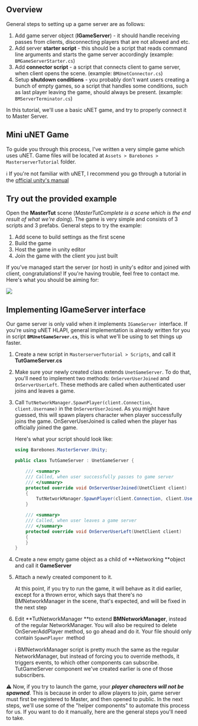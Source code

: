 ## Overview

General steps to setting up a game server are as follows:

1. Add game server object (**IGameServer**) - it should handle receiving passes from clients, disconnecting players that are not allowed and etc.
1. Add server **starter script** - this should be a script that reads command line arguments and starts the game server accordingly (example: `BMGameServerStarter.cs`)
1. Add **connector script** - a script that connects client to game server, when client opens the scene. (example: `BMUnetConnector.cs`)
1. Setup **shutdown conditions** - you probably don't want users creating a bunch of empty games, so a script that handles some conditions, such as last player leaving the game, should always be present. (example: `BMServerTerminator.cs`)

In this tutorial, we'll use a basic uNET game, and try to properly connect it to Master Server.

## Mini uNET Game

To guide you through this process, I've written a very simple game which uses uNET. Game files will be located at `Assets > Barebones > MasterserverTutorial` folder. 

:information_source: If you're not familiar with uNET, I recommend you go through a tutorial in the [official unity's manual](https://docs.unity3d.com/Manual/UNetSetup.html)

## Try out the provided example

Open the **MasterTut** scene (_MasterTutComplete is a scene which is the end result of what we're doing_). The game is very simple and consists of 3 scripts and 3 prefabs. General steps to try the example:

1. Add scene to build settings as the first scene
1. Build the game
1. Host the game in unity editor
1. Join the game with the client you just built

If you've managed start the server (or host) in unity's editor and joined with client, congratulations! If you're having trouble, feel free to contact me. Here's what you should be aiming for:

![](http://i.imgur.com/D2hoH38.png)

## Implementing IGameServer interface

Our game server is only valid when it implements `IGameServer `interface. If you're using uNET HLAPI, general implementation is already written for you in script **`BMUnetGameServer.cs`**, this is what we'll be using to set things up faster. 

1. Create a new script in `MasterserverTutorial > Scripts`, and call it **TutGameServer.cs**

2. Make sure your newly created class extends `UnetGameServer`. To do that, you'll need to implement two methods: `OnServerUserJoined` and `OnServerUserLeft`. These methods are called when authenticated user joins and leaves a game.

3. Call `TutNetworkManager.SpawnPlayer(client.Connection, client.Username)` in the `OnServerUserJoined`. As you might have guessed, this will spawn players character when player successfully joins the game. OnServerUserJoined is called when the player has officially joined the game. 

    Here's what your script should look like:

    ```C#
    using Barebones.MasterServer.Unity;

    public class TutGameServer : UnetGameServer {

        /// <summary>
        /// Called, when user successfully passes to game server
        /// </summary>
        protected override void OnServerUserJoined(UnetClient client)
        {
            TutNetworkManager.SpawnPlayer(client.Connection, client.Username);
        }

        /// <summary>
        /// Called, when user leaves a game server
        /// </summary>
        protected override void OnServerUserLeft(UnetClient client)
        {
        }
    }
    ```

4. Create a new empty game object as a child of **Networking **object and call it **GameServer**
5. Attach a newly created component to it.

    At this point, if you try to run the game, it will behave as it did earlier, except for a thrown error, which says that there's no BMNetworkManager in the scene, that's expected, and will be fixed in the next step

6. Edit **TutNetworkManager **to extend **BMNetworkManager**, instead of the regular NetworkManager. You will also be required to delete OnServerAddPlayer method, so go ahead and do it. Your file should only contain `SpawnPlayer `method 

    :information_source: BMNetworkManager script is pretty much the same as the regular NetworkManager, but instead of forcing you to override methods, it triggers events, to which other components can subscribe. TutGameServer component we've created earlier is one of those subscribers. 

:warning: Now, if you try to launch the game, your _**player characters will not be spawned**_. This is because in order to allow players to join, game server must first be registered to Master, and then opened to public. In the next steps, we'll use some of the "helper components" to automate this process for us. If you want to do it manually, here are the general steps you'll need to take. 